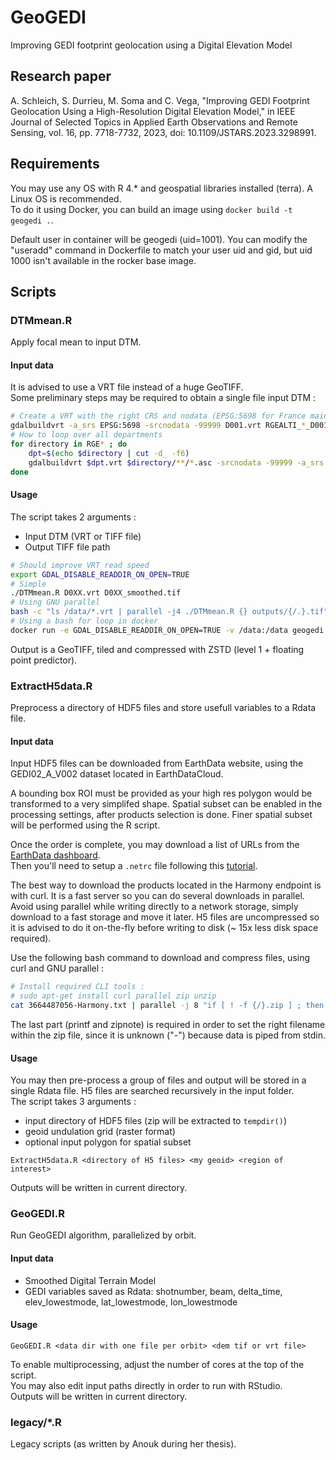 # GeoGEDI

Improving GEDI footprint geolocation using a Digital Elevation Model

## Research paper

A. Schleich, S. Durrieu, M. Soma and C. Vega, "Improving GEDI Footprint Geolocation Using a High-Resolution Digital Elevation Model," in IEEE Journal of Selected Topics in Applied Earth Observations and Remote Sensing, vol. 16, pp. 7718-7732, 2023, doi: 10.1109/JSTARS.2023.3298991.

## Requirements

You may use any OS with R 4.* and geospatial libraries installed (terra). A Linux OS is recommended.  
To do it using Docker, you can build an image using `docker build -t geogedi .`.

Default user in container will be geogedi (uid=1001). You can modify the "useradd" command in Dockerfile to match your user uid and gid, but uid 1000 isn't available in the rocker base image.  

## Scripts

### DTMmean.R

Apply focal mean to input DTM.

#### Input data

It is advised to use a VRT file instead of a huge GeoTIFF.  
Some preliminary steps may be required to obtain a single file input DTM :  

```bash
# Create a VRT with the right CRS and nodata (EPSG:5698 for France mainland, 5699 for Corsica)
gdalbuildvrt -a_srs EPSG:5698 -srcnodata -99999 D001.vrt RGEALTI_*_D001_*/**/*.asc
# How to loop over all departments
for directory in RGE* ; do
    dpt=$(echo $directory | cut -d_ -f6)
    gdalbuildvrt $dpt.vrt $directory/**/*.asc -srcnodata -99999 -a_srs EPSG:5698
done
```

#### Usage

The script takes 2 arguments :

- Input DTM (VRT or TIFF file)
- Output TIFF file path

```bash
# Should improve VRT read speed
export GDAL_DISABLE_READDIR_ON_OPEN=TRUE
# Simple
./DTMmean.R D0XX.vrt D0XX_smoothed.tif
# Using GNU parallel
bash -c "ls /data/*.vrt | parallel -j4 ./DTMmean.R {} outputs/{/.}.tif"
# Using a bash for loop in docker
docker run -e GDAL_DISABLE_READDIR_ON_OPEN=TRUE -v /data:/data geogedi bash -c "for f in /data/*.vrt ; do ./DTMmean.R $f /outputs/{f%%.vrt}.tif"
```

Output is a GeoTIFF, tiled and compressed with ZSTD (level 1 + floating point predictor).

### ExtractH5data.R

Preprocess a directory of HDF5 files and store usefull variables to a Rdata file.  

#### Input data

Input HDF5 files can be downloaded from EarthData website, using the GEDI02_A_V002 dataset located in EarthDataCloud.  

A bounding box ROI must be provided as your high res polygon would be transformed to a very simplifed shape. Spatial subset can be enabled in the processing settings, after products selection is done. Finer spatial subset will be performed using the R script.  

Once the order is complete, you may download a list of URLs from the [EarthData dashboard](https://search.earthdata.nasa.gov/downloads).  
Then you'll need to setup a `.netrc` file following this [tutorial](https://harmony.earthdata.nasa.gov/docs#getting-started).  

The best way to download the products located in the Harmony endpoint is with curl. It is a fast server so you can do several downloads in parallel. Avoid using parallel while writing directly to a network storage, simply download to a fast storage and move it later. H5 files are uncompressed so it is advised to do it on-the-fly before writing to disk (~ 15x less disk space required).  

Use the following bash command to download and compress files, using curl and GNU parallel :  

```bash
# Install required CLI tools :
# sudo apt-get install curl parallel zip unzip
cat 3664487056-Harmony.txt | parallel -j 8 "if [ ! -f {/}.zip ] ; then curl -Lnbj --silent {} | zip -q > {/}.zip && printf \"@ -\n@={/}\n\" | zipnote -w {/}.zip ; fi"
```

The last part (printf and zipnote) is required in order to set the right filename within the zip file, since it is unknown ("-") because data is piped from stdin.  

#### Usage

You may then pre-process a group of files and output will be stored in a single Rdata file. H5 files are searched recursively in the input folder.  
The script takes 3 arguments :

- input directory of HDF5 files (zip will be extracted to `tempdir()`)
- geoid undulation grid (raster format)
- optional input polygon for spatial subset

```raw
ExtractH5data.R <directory of H5 files> <my geoid> <region of interest>
```

Outputs will be written in current directory.  

### GeoGEDI.R

Run GeoGEDI algorithm, parallelized by orbit.  

#### Input data

- Smoothed Digital Terrain Model
- GEDI variables saved as Rdata: shotnumber, beam, delta_time, elev_lowestmode, lat_lowestmode, lon_lowestmode

#### Usage

```raw
GeoGEDI.R <data dir with one file per orbit> <dem tif or vrt file>
```

To enable multiprocessing, adjust the number of cores at the top of the script.  
You may also edit input paths directly in order to run with RStudio.  
Outputs will be written in current directory.  

### legacy/*.R

Legacy scripts (as written by Anouk during her thesis).
